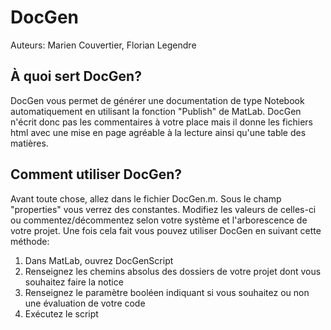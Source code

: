 # DocGen
Auteurs: Marien Couvertier, Florian Legendre

## À quoi sert DocGen?
DocGen vous permet de générer une documentation de type Notebook automatiquement en utilisant la fonction "Publish" de MatLab. DocGen n'écrit donc pas les commentaires à votre place mais il donne les fichiers html avec une mise en page agréable à la lecture ainsi qu'une table des matières.

## Comment utiliser DocGen?
Avant toute chose, allez dans le fichier DocGen.m. Sous le champ "properties" vous verrez des constantes. Modifiez les valeurs de celles-ci ou commentez/décommentez selon votre système et l'arborescence de votre projet. Une fois cela fait vous pouvez utiliser DocGen en suivant cette méthode:

1. Dans MatLab, ouvrez DocGenScript
2. Renseignez les chemins absolus des dossiers de votre projet dont vous souhaitez faire la notice
3. Renseignez le paramètre booléen indiquant si vous souhaitez ou non une évaluation de votre code
4. Exécutez le script

